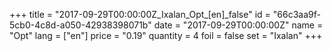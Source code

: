 +++
title = "2017-09-29T00:00:00Z_Ixalan_Opt_[en]_false"
id = "66c3aa9f-5cb0-4c8d-a050-42938398071b"
date = "2017-09-29T00:00:00Z"
name = "Opt"
lang = ["en"]
price = "0.19"
quantity = 4
foil = false
set = "Ixalan"
+++
